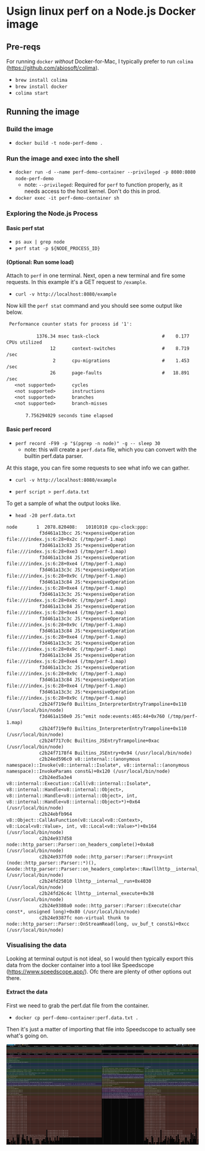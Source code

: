 # Usign linux perf on a Node.js Docker image

## Pre-reqs

For running `docker` *without* Docker-for-Mac, I typically prefer to run `colima` (https://github.com/abiosoft/colima).

- `brew install colima`
- `brew install docker`
- `colima start` 

## Running the image

### Build the image
- `docker build -t node-perf-demo .` 

### Run the image and exec into the shell
- `docker run -d --name perf-demo-container --privileged -p 8080:8080 node-perf-demo`
    - note: `--privileged`: Required for `perf` to function properly, as it needs access to the host kernel. Don't do this in prod.
- `docker exec -it perf-demo-container sh`

### Exploring the Node.js Process

#### Basic perf stat
- `ps aux | grep node` 
- `perf stat -p ${NODE_PROCESS_ID}`

#### (Optional: Run some load)

Attach to `perf` in one terminal. Next, open a new terminal and fire some requests. In this example it's a GET request to `/example`.
- `curl -v http://localhost:8080/example`

Now kill the `perf stat` command and you should see some output like below.

```
 Performance counter stats for process id '1':

           1376.34 msec task-clock                       #    0.177 CPUs utilized             
                12      context-switches                 #    8.719 /sec                      
                 2      cpu-migrations                   #    1.453 /sec                      
                26      page-faults                      #   18.891 /sec                      
   <not supported>      cycles                                                                
   <not supported>      instructions                                                          
   <not supported>      branches                                                              
   <not supported>      branch-misses                                                         

       7.756294029 seconds time elapsed
```

#### Basic perf record

- `perf record -F99 -p "$(pgrep -n node)" -g -- sleep 30`
    - note: this will create a `perf.data` file, which you can convert with the builtin perf.data parser.

At this stage, you can fire some requests to see what info we can gather.
- `curl -v http://localhost:8080/example`

- `perf script > perf.data.txt`

To get a sample of what the output looks like.
- `head -20 perf.data.txt`

```
node       1  2078.820408:   10101010 cpu-clock:ppp: 
            f3d461a13bcc JS:*expensiveOperation file:///index.js:6:28+0x2c (/tmp/perf-1.map)
            f3d461a13c83 JS:*expensiveOperation file:///index.js:6:28+0xe3 (/tmp/perf-1.map)
            f3d461a13c84 JS:*expensiveOperation file:///index.js:6:28+0xe4 (/tmp/perf-1.map)
            f3d461a13c3c JS:*expensiveOperation file:///index.js:6:28+0x9c (/tmp/perf-1.map)
            f3d461a13c84 JS:*expensiveOperation file:///index.js:6:28+0xe4 (/tmp/perf-1.map)
            f3d461a13c3c JS:*expensiveOperation file:///index.js:6:28+0x9c (/tmp/perf-1.map)
            f3d461a13c84 JS:*expensiveOperation file:///index.js:6:28+0xe4 (/tmp/perf-1.map)
            f3d461a13c3c JS:*expensiveOperation file:///index.js:6:28+0x9c (/tmp/perf-1.map)
            f3d461a13c84 JS:*expensiveOperation file:///index.js:6:28+0xe4 (/tmp/perf-1.map)
            f3d461a13c3c JS:*expensiveOperation file:///index.js:6:28+0x9c (/tmp/perf-1.map)
            f3d461a13c84 JS:*expensiveOperation file:///index.js:6:28+0xe4 (/tmp/perf-1.map)
            f3d461a13c3c JS:*expensiveOperation file:///index.js:6:28+0x9c (/tmp/perf-1.map)
            f3d461a13c84 JS:*expensiveOperation file:///index.js:6:28+0xe4 (/tmp/perf-1.map)
            f3d461a13c3c JS:*expensiveOperation file:///index.js:6:28+0x9c (/tmp/perf-1.map)
            c2b24f719ef0 Builtins_InterpreterEntryTrampoline+0x110 (/usr/local/bin/node)
            f3d461a150e0 JS:^emit node:events:465:44+0x760 (/tmp/perf-1.map)
            c2b24f719ef0 Builtins_InterpreterEntryTrampoline+0x110 (/usr/local/bin/node)
            c2b24f717c0c Builtins_JSEntryTrampoline+0xac (/usr/local/bin/node)
            c2b24f7178f4 Builtins_JSEntry+0x94 (/usr/local/bin/node)
            c2b24ed596c0 v8::internal::(anonymous namespace)::Invoke(v8::internal::Isolate*, v8::internal::(anonymous namespace)::InvokeParams const&)+0x120 (/usr/local/bin/node)
            c2b24ed5a3e4 v8::internal::Execution::Call(v8::internal::Isolate*, v8::internal::Handle<v8::internal::Object>, v8::internal::Handle<v8::internal::Object>, int, v8::internal::Handle<v8::internal::Object>*)+0x64 (/usr/local/bin/node)
            c2b24ebfb964 v8::Object::CallAsFunction(v8::Local<v8::Context>, v8::Local<v8::Value>, int, v8::Local<v8::Value>*)+0x164 (/usr/local/bin/node)
            c2b24e937d58 node::http_parser::Parser::on_headers_complete()+0x4a8 (/usr/local/bin/node)
            c2b24e937fd0 node::http_parser::Parser::Proxy<int (node::http_parser::Parser::*)(), &node::http_parser::Parser::on_headers_complete>::Raw(llhttp__internal_s*)+0x20 (/usr/local/bin/node)
            c2b24fd25010 llhttp__internal__run+0x4030 (/usr/local/bin/node)
            c2b24fd26c4c llhttp__internal_execute+0x38 (/usr/local/bin/node)
            c2b24e9380a0 node::http_parser::Parser::Execute(char const*, unsigned long)+0x80 (/usr/local/bin/node)
            c2b24e9387fc non-virtual thunk to node::http_parser::Parser::OnStreamRead(long, uv_buf_t const&)+0xcc (/usr/local/bin/node)
```

### Visualising the data

Looking at terminal output is not ideal, so I would then typically export this data from the docker container into a tool like Speedscope (https://www.speedscope.app/). Ofc there are plenty of other options out there.

#### Extract the data

First we need to grab the perf.dat file from the container.

- `docker cp perf-demo-container:perf.data.txt .`

Then it's just a matter of importing that file into Speedscope to actually see what's going on.

 ![perf data visualisation](./output.png)